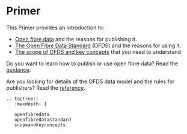 # Primer

This Primer provides an introduction to:

* [Open fibre data](openfibredata) and the reasons for publishing it.
* [The Open Fibre Data Standard](openfibredatastandard) (OFDS) and the reasons for using it.
* [The scope of OFDS and key concepts](scopeandkeyconcepts) that you need to understand

Do you want to learn how to publish or use open fibre data? Read the [guidance](../guidance/index).

Are you looking for details of the OFDS data model and the rules for publishers? Read the [reference](../reference/index).

```{eval-rst}
.. toctree::
   :maxdepth: 1

   openfibredata
   openfibredatastandard
   scopeandkeyconcepts

```